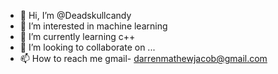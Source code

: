 - 👋 Hi, I’m @Deadskullcandy
- 👀 I’m interested in machine learning
- 🌱 I’m currently learning c++
- 💞️ I’m looking to collaborate on ...
- 📫 How to reach me gmail- darrenmathewjacob@gmail.com

<!---
Deadskullcandy/Deadskullcandy is a ✨ special ✨ repository because its `README.md` (this file) appears on your GitHub profile.
You can click the Preview link to take a look at your changes.
--->
